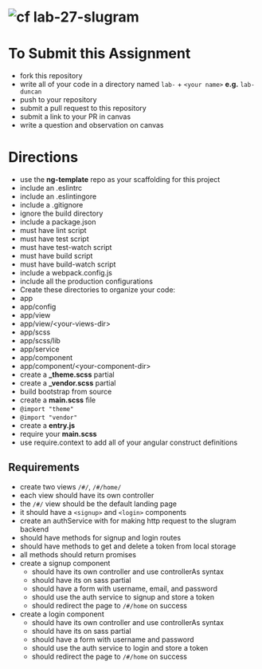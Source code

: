 ![cf](http://i.imgur.com/7v5ASc8.png) lab-27-slugram
====

# To Submit this Assignment
* fork this repository
* write all of your code in a directory named `lab-` + `<your name>` **e.g.** `lab-duncan`
* push to your repository
* submit a pull request to this repository
* submit a link to your PR in canvas
* write a question and observation on canvas

# Directions
* use the **ng-template** repo as your scaffolding for this project
* include an .eslintrc
* include an .eslintingore
* include a .gitignore
 * ignore the build directory
* include a package.json
 * must have lint script
 * must have test script
 * must have test-watch script
 * must have build script
 * must have build-watch script
* include a webpack.config.js
 * include all the production configurations
* Create these directories to organize your code:
 * app
 * app/config
 * app/view
  * app/view/\<your-views-dir\>
 * app/scss
 * app/scss/lib
 * app/service
 * app/component
 * app/component/\<your-component-dir\>
* create a **_theme.scss** partial
* create a **_vendor.scss** partial
 * build bootstrap from source
* create a **main.scss** file
 * `@import "theme"`
 * `@import "vendor"`
* create a **entry.js**
 * require your **main.scss**
 * use require.context to add all of your angular construct definitions

## Requirements
* create two views `/#/`, `/#/home/`
* each view should have its own controller
* the `/#/` view should be the default landing page
 * it should have a `<signup>` and `<login>` components
* create an authService with for making http request to the slugram backend
 * should have methods for signup and login routes
 * should have methods to get and delete a token from local storage
 * all methods should return promises
* create a signup component
  * should have its own controller and use controllerAs syntax
  * should have its on sass partial
  * should have a form with username, email, and password
  * should use the auth service to signup and store a token
  * should redirect the page to `/#/home` on success
* create a login component
  * should have its own controller and use controllerAs syntax
  * should have its on sass partial
  * should have a form with username and password
  * should use the auth service to login and store a token
  * should redirect the page to `/#/home` on success
